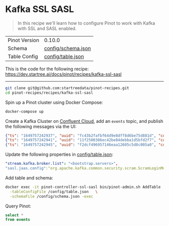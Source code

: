 # Kafka SSL SASL

> In this recipe we'll learn how to configure Pinot to work with Kafka with SSL and SASL enabled.

<table>
  <tr>
    <td>Pinot Version</td>
    <td>0.10.0</td>
  </tr>
  <tr>
    <td>Schema</td>
    <td><a href="config/schema.json">config/schema.json</a></td>
  </tr>
    <tr>
    <td>Table Config</td>
    <td><a href="config/table.json">config/table.json</a></td>
  </tr>
</table>

This is the code for the following recipe: https://dev.startree.ai/docs/pinot/recipes/kafka-ssl-sasl

***

```bash
git clone git@github.com:startreedata/pinot-recipes.git
cd pinot-recipes/recipes/kafka-ssl-sasl
```

Spin up a Pinot cluster using Docker Compose:

```bash
docker-compose up
```

Create a Kafka Cluster on [Confluent Cloud](https://confluent.cloud/), add an `events` topic, and publish the following messages via the UI:

```json
{"ts": "1649757242937", "uuid": "fc43b2fafbf64d9e8dff8d6be75d881d", "count": 308}
{"ts": "1649757242941", "uuid": "11f2500386ec42be84debba1d5bfd2f7", "count": 515}
{"ts": "1649757242945", "uuid": "f2dcf496957146eaa12605c5d8c005a0", "count": 142}
```

Update the following properties in [config/table.json](config/table.json):


```yaml
"stream.kafka.broker.list": "<bootstrap.servers>",
"sasl.jaas.config":"org.apache.kafka.common.security.scram.ScramLoginModule required username=\"<cluster-api-key>\" password=\"<cluster-api-secret>\";",
```

Add table and schema:

```bash
docker exec -it pinot-controller-ssl-sasl bin/pinot-admin.sh AddTable   \
  -tableConfigFile /config/table.json   \
  -schemaFile /config/schema.json -exec
```

Query Pinot:

```sql
select * 
from events
```
